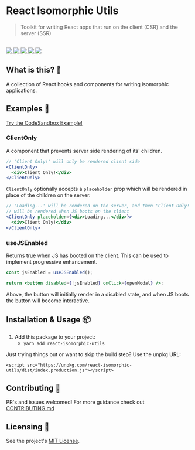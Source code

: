# React Isomorphic Utils

<blockquote>Toolkit for writing React apps that run on the client (CSR) and the server (SSR)</blockquote>

<br />

<a href="https://www.npmjs.com/package/react-isomorphic-utils">
  <img src="https://img.shields.io/npm/v/react-isomorphic-utils.svg">
</a>
<a href="https://github.com/tatethurston/react-isomorphic-utils/blob/master/LICENSE">
  <img src="https://img.shields.io/npm/l/react-isomorphic-utils.svg">
</a>
<a href="https://bundlephobia.com/result?p=react-isomorphic-utils">
  <img src="https://img.shields.io/bundlephobia/minzip/react-isomorphic-utils">
</a>
<a href="https://www.npmjs.com/package/react-isomorphic-utils">
  <img src="https://img.shields.io/npm/dy/react-isomorphic-utils.svg">
</a>
<a href="https://github.com/tatethurston/react-isomorphic-utils/actions/workflows/ci.yml">
  <img src="https://github.com/tatethurston/react-isomorphic-utils/actions/workflows/ci.yml/badge.svg">
</a>

## What is this? 🧐

A collection of React hooks and components for writing isomorphic applications.

## Examples 🚀

[Try the CodeSandbox Example!](https://codesandbox.io/s/silly-monad-dnsvc?file=/pages/index.js)

### ClientOnly

A component that prevents server side rendering of its' children.

```jsx
// 'Client Only!' will only be rendered client side
<ClientOnly>
  <div>Client Only!</div>
</ClientOnly>
```

`ClientOnly` optionally accepts a `placeholder` prop which will be rendered in place of the children on the server.

```jsx
// 'Loading...' will be rendered on the server, and then 'Client Only!'
// will be rendered when JS boots on the client
<ClientOnly placeholder={<div>Loading...</div>}>
  <div>Client Only!</div>
</ClientOnly>
```

### useJSEnabled

Returns true when JS has booted on the client. This can be used to implement progressive enhancement.

```jsx
const jsEnabled = useJSEnabled();

return <button disabled={!jsEnabled} onClick={openModal} />;
```

Above, the button will initially render in a disabled state, and when JS boots the button will become interactive.

## Installation & Usage 📦

1. Add this package to your project:
   - `yarn add react-isomorphic-utils`

Just trying things out or want to skip the build step? Use the unpkg URL:

```
<script src="https://unpkg.com/react-isomorphic-utils/dist/index.production.js"></script>
```

## Contributing 👫

PR's and issues welcomed! For more guidance check out [CONTRIBUTING.md](https://github.com/tatethurston/react-isomorphic-utils/blob/master/CONTRIBUTING.md)

## Licensing 📃

See the project's [MIT License](https://github.com/tatethurston/react-isomorphic-utils/blob/master/LICENSE).
